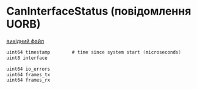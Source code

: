 # CanInterfaceStatus (повідомлення UORB)

[вихідний файл](https://github.com/PX4/PX4-Autopilot/blob/release/1.15/msg/CanInterfaceStatus.msg)

```c
uint64 timestamp		# time since system start (microseconds)
uint8 interface

uint64 io_errors
uint64 frames_tx
uint64 frames_rx

```
